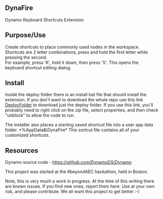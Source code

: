 ## DynaFire
Dynamo Keyboard Shortcuts Extension

## Purpose/Use
Create shortcuts to place commonly used nodes in the workspace.
Shortcuts are 2 letter combinations, press and hold the first letter while pressing the second.  
For example, press 'K', hold it down, then press 'S'.  This opens the keyboard shortcut editing dialog.

## Install
Inside the deploy folder there is an install bat file that should install the extension.  If you don't want to download the whole repo use this link [DeployFolder](https://minhaskamal.github.io/DownGit/#/home?url=https://github.com/wynged/DynaFire/tree/master/deploy) to download just the deploy folder. If you use this link, you'll probably need to right click on the zip file, select properties, and then check "unblock" to allow the code to run.

The installer also places a starting saved shortcut file into a user app data folder.  *%AppData&\DynaFire\*  This sortcut file contains all of your customized shortcuts.

## Resources
Dynamo source code  - https://github.com/DynamoDS/Dynamo 

This project was started at the #beyondAEC hackathon, held in Boston.

Note, this is very much a work in progress.  At the time of this writing there are known issues. If you find new ones, report them here.
Use at your own risk, and please contribute.  We all want this project to get better :-)
